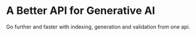 # A Better API for Generative AI

Go further and faster with indexing, generation and validation from one api.
